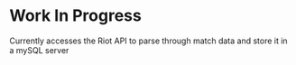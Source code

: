 # Work In Progress
Currently accesses the Riot API to parse through match data and store it in a mySQL server
